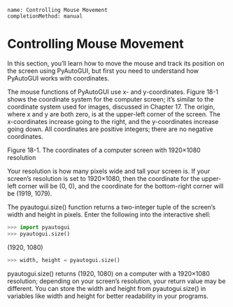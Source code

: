 ```ngMeta
name: Controlling Mouse Movement
completionMethod: manual
```
# Controlling Mouse Movement
In this section, you’ll learn how to move the mouse and track its position on the screen using PyAutoGUI, but first you need to understand how PyAutoGUI works with coordinates.

The mouse functions of PyAutoGUI use x- and y-coordinates. Figure 18-1 shows the coordinate system for the computer screen; it’s similar to the coordinate system used for images, discussed in Chapter 17. The origin, where x and y are both zero, is at the upper-left corner of the screen. The x-coordinates increase going to the right, and the y-coordinates increase going down. All coordinates are positive integers; there are no negative coordinates.

<!-- ![image](assets/000011.jpg)
 -->
Figure 18-1. The coordinates of a computer screen with 1920×1080 resolution

Your resolution is how many pixels wide and tall your screen is. If your screen’s resolution is set to 1920×1080, then the coordinate for the upper-left corner will be (0, 0), and the coordinate for the bottom-right corner will be (1919, 1079).

The pyautogui.size() function returns a two-integer tuple of the screen’s width and height in pixels. Enter the following into the interactive shell:

```python
>>> import pyautogui
>>> pyautogui.size()
```
(1920, 1080)
```python
>>> width, height = pyautogui.size()
```
pyautogui.size() returns (1920, 1080) on a computer with a 1920×1080 resolution; depending on your screen’s resolution, your return value may be different. You can store the width and height from pyautogui.size() in variables like width and height for better readability in your programs.

